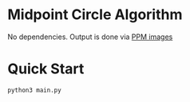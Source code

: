 # Midpoint Circle Algorithm

No dependencies. Output is done via [PPM images](http://netpbm.sourceforge.net/doc/ppm.html)

# Quick Start

```console
python3 main.py
```
